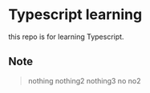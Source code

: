 # Typescript learning
this repo is for learning Typescript.

## Note
> nothing
> nothing2
> nothing3
> no
> no2

